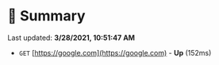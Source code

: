 # 📖 Summary
Last updated: **3/28/2021, 10:51:47 AM**

- `GET` [https://google.com](https://google.com) - **Up** (152ms)
